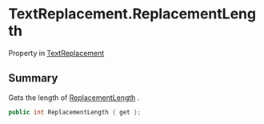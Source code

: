 # TextReplacement.ReplacementLength

Property in [TextReplacement](/docs/api/csharp/yarn.compiler.upgrader.textreplacement.md)

## Summary


Gets the length of  [ReplacementLength](yarn.compiler.upgrader.textreplacement.replacementlength.md) .


```csharp
public int ReplacementLength { get };
```

